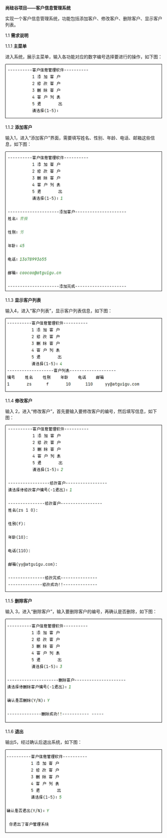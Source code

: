 **尚硅谷项目——客户信息管理系统**

实现一个客户信息管理系统，功能包括添加客户、修改客户、删除客户、显示客户列表。

1.1 **需求说明**

1.1.1 **主菜单**

进入系统，展示主菜单，输入各功能对应的数字编号选择要进行的操作，如下图：

![img](https://github.com/sevenlemontea/customer-management-/blob/main/images/wps1.jpg)

1.1.2 **添加客户**

输入1，进入“添加客户”界面，需要填写姓名、性别、年龄、电话、邮箱这些信息，如下图：

![img](https://github.com/sevenlemontea/customer-management-/blob/main/images/wps2.jpg)

1.1.3 **显示客户列表**

输入4，进入“客户列表”，显示客户列表信息，如下图：

![img](https://github.com/sevenlemontea/customer-management-/blob/main/images/wps3.jpg)

1.1.4 **修改客户**

输入 2，进入“修改客户”，首先要输入要修改客户的编号，然后填写信息，如下图：

![img](https://github.com/sevenlemontea/customer-management-/blob/main/images/wps4.jpg)

1.1.5 **删除客户**

输入 3，进入“删除客户”，输入要删除客户的编号，再确认是否删除，如下图：

![img](https://github.com/sevenlemontea/customer-management-/blob/main/images/wps5.jpg)

1.1.6 **退出**

输出5，经过确认后退出系统，如下图：

![img](https://github.com/sevenlemontea/customer-management-/blob/main/images/wps6.jpg)
